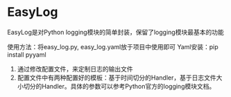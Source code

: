 # EasyLog

EasyLog是对Python logging模块的简单封装，保留了logging模块最基本的功能

使用方法：将easy_log.py, easy_log.yaml放于项目中使用即可
Yaml安装：pip install pyyaml

1. 通过修改配置文件，来定制日志的输出文件
2. 配置文件中有两种配置好的模板：基于时间切分的Handler，基于日志文件大小切分的Handler。具体的参数可以参考Python官方的logging模块文档。
